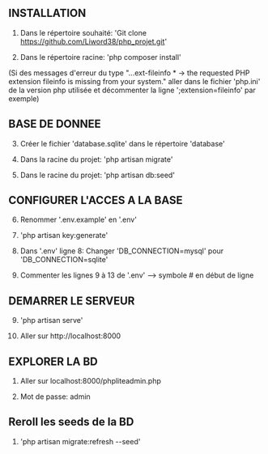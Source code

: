 ## INSTALLATION

1) Dans le répertoire souhaité: 'Git clone https://github.com/Liword38/php_projet.git'

2) Dans le répertoire racine: 'php composer install'  

(Si des messages d'erreur du type "...ext-fileinfo * -> the requested PHP extension fileinfo is missing from your system." aller dans le fichier 'php.ini' de la version php utilisée et décommenter la ligne ';extension=fileinfo' par exemple)

## BASE DE DONNEE

3) Créer le fichier 'database.sqlite' dans le répertoire 'database'

4) Dans la racine du projet: 'php artisan migrate'

5) Dans le racine du projet: 'php artisan db:seed'

## CONFIGURER L'ACCES A LA BASE

6) Renommer '.env.example' en '.env'

7) 'php artisan key:generate'

8) Dans '.env' ligne 8: Changer 'DB_CONNECTION=mysql' pour 'DB_CONNECTION=sqlite'

9) Commenter les lignes 9 à 13 de '.env' --> symbole # en début de ligne

## DEMARRER LE SERVEUR

9) 'php artisan serve'

10) Aller sur http://localhost:8000

## EXPLORER LA BD

1) Aller sur localhost:8000/phpliteadmin.php

2) Mot de passe: admin

## Reroll les seeds de la BD

1) 'php artisan migrate:refresh --seed'
